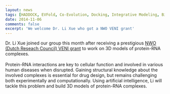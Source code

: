 ```yaml
---
layout: news
tags: [HADDOCK, EVFold, Co-Evolution, Docking, Integrative Modeling, Bioinformatics, Harvard University, Utrecht University]
date: 2014-11-06
comments: false
excerpt: 'We welcome Dr. Li Xue who got a NWO VENI grant'
---
```

Dr. Li Xue joined our group this month after receiving a prestigious [NWO (Dutch Reseach Council) VENI grant](http://www.nwo.nl/en/research-and-results/programmes/Talent+Scheme/awards/veni+awards/veni+awards+2014#cs) to work on 3D models of protein-RNA complexes.
<BR> 
<BR>
Protein-RNA interactions are key to cellular function and involved in various human diseases when disrupted. Gaining structural knowledge about the involved complexes is essential for drug design, but remains challenging both experimentally and computationally. Using artificial intelligence, Li will tackle this problem and build 3D models of protein-RNA complexes.

